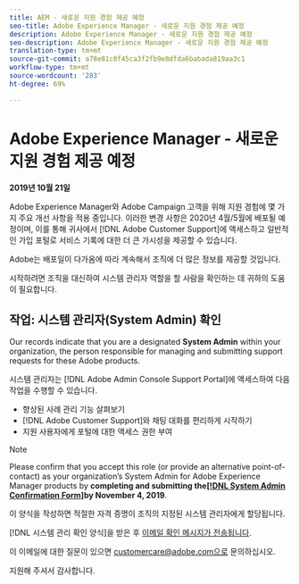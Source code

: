 ```yaml
---
title: AEM - 새로운 지원 경험 제공 예정
seo-title: Adobe Experience Manager - 새로운 지원 경험 제공 예정
description: Adobe Experience Manager - 새로운 지원 경험 제공 예정
seo-description: Adobe Experience Manager - 새로운 지원 경험 제공 예정
translation-type: tm+mt
source-git-commit: a78e81c0f45ca3f2fb9e8dfda6babada819aa3c1
workflow-type: tm+mt
source-wordcount: '283'
ht-degree: 69%

---
```



# Adobe Experience Manager - 새로운 지원 경험 제공 예정

**2019년 10월 21일**

Adobe Experience Manager와 Adobe Campaign 고객을 위해 지원 경험에 몇 가지 주요 개선 사항을 적용 중입니다. 이러한 변경 사항은 2020년 4월/5월에 배포될 예정이며, 이를 통해 귀사에서 [!DNL Adobe Customer Support]에 액세스하고 일반적인 가입 포털로 서비스 기록에 대한 더 큰 가시성을 제공할 수 있습니다.

Adobe는 배포일이 다가옴에 따라 계속해서 조직에 더 많은 정보를 제공할 것입니다.

시작하려면 조직을 대신하여 시스템 관리자 역할을 할 사람을 확인하는 데 귀하의 도움이 필요합니다.

## 작업: 시스템 관리자(System Admin) 확인

Our records indicate that you are a designated **System Admin** within your organization, the person responsible for managing and submitting support requests for these Adobe products.

시스템 관리자는 [!DNL Adobe Admin Console Support Portal]에 액세스하여 다음 작업을 수행할 수 있습니다.

* 향상된 사례 관리 기능 살펴보기
* [!DNL Adobe Customer Support]와 채팅 대화를 편리하게 시작하기
* 지원 사용자에게 포털에 대한 액세스 권한 부여

>[!NOTE]
>
>Please confirm that you accept this role (or provide an alternative point-of-contact) as your organization’s System Admin for Adobe Experience Manager products by **completing and submitting the[[!DNL System Admin Confirmation Form]](https://adobe.allegiancetech.com/cgi-bin/qwebcorporate.dll?idx=SSSVH6)by November 4, 2019**.
>
>이 양식을 작성하면 적절한 자격 증명이 조직의 지정된 시스템 관리자에게 할당됩니다.

[!DNL 시스템 관리 확인 양식]을 받은 후 [이메일 확인 메시지가 전송됩니다](https://adobe.allegiancetech.com/cgi-bin/qwebcorporate.dll?idx=SSSVH6).

이 이메일에 대한 질문이 있으면 customercare@adobe.com으로 문의하십시오.

지원해 주셔서 감사합니다.
